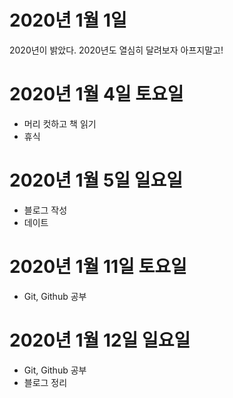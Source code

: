 
# 2020년 1월 1일

2020년이 밝았다. 2020년도 열심히 달려보자 아프지말고!

# 2020년 1월 4일 토요일

- 머리 컷하고 책 읽기
- 휴식

# 2020년 1월 5일 일요일

- 블로그 작성
- 데이트

# 2020년 1월 11일 토요일

- Git, Github 공부

# 2020년 1월 12일 일요일

- Git, Github 공부
- 블로그 정리
